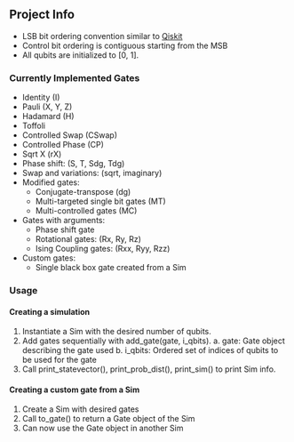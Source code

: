 ## Project Info

* LSB bit ordering convention similar to [Qiskit](https://qiskit.org/documentation/tutorials/circuits/3_summary_of_quantum_operations.html#Basis-vector-ordering-in-Qiskit)
* Control bit ordering is contiguous starting from the MSB
* All qubits are initialized to [0, 1].

### Currently Implemented Gates

* Identity (I)
* Pauli (X, Y, Z)
* Hadamard (H)
* Toffoli
* Controlled Swap (CSwap)
* Controlled Phase (CP)
* Sqrt X (rX)
* Phase shift: (S, T, Sdg, Tdg)
* Swap and variations: (sqrt, imaginary)
* Modified gates:
    * Conjugate-transpose (dg)
    * Multi-targeted single bit gates (MT)
    * Multi-controlled gates (MC)
* Gates with arguments:
    * Phase shift gate
    * Rotational gates: (Rx, Ry, Rz)
    * Ising Coupling gates: (Rxx, Ryy, Rzz)
* Custom gates:
    * Single black box gate created from a Sim

### Usage

#### Creating a simulation

1. Instantiate a Sim with the desired number of qubits.
2. Add gates sequentially with add_gate(gate, i_qbits).
    a. gate: Gate object describing the gate used
    b. i_qbits: Ordered set of indices of qubits to be used for the gate
3. Call print_statevector(), print_prob_dist(), print_sim() to print Sim info.

#### Creating a custom gate from a Sim

1. Create a Sim with desired gates
2. Call to_gate() to return a Gate object of the Sim
3. Can now use the Gate object in another Sim